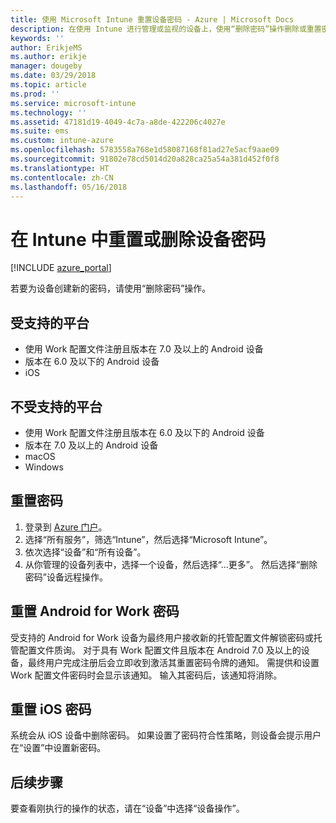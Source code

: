 ```yaml
---
title: 使用 Microsoft Intune 重置设备密码 - Azure | Microsoft Docs
description: 在使用 Intune 进行管理或监视的设备上，使用“删除密码”操作删除或重置密码。
keywords: ''
author: ErikjeMS
ms.author: erikje
manager: dougeby
ms.date: 03/29/2018
ms.topic: article
ms.prod: ''
ms.service: microsoft-intune
ms.technology: ''
ms.assetid: 47181d19-4049-4c7a-a8de-422206c4027e
ms.suite: ems
ms.custom: intune-azure
ms.openlocfilehash: 5783558a768e1d58087168f81ad27e5acf9aae09
ms.sourcegitcommit: 91802e78cd5014d20a828ca25a54a381d452f0f8
ms.translationtype: HT
ms.contentlocale: zh-CN
ms.lasthandoff: 05/16/2018
---
```

# <a name="reset-or-remove-a-device-passcode-in-intune"></a>在 Intune 中重置或删除设备密码

[!INCLUDE [azure_portal](./includes/azure_portal.md)]

若要为设备创建新的密码，请使用“删除密码”操作。

## <a name="supported-platforms"></a>受支持的平台

- 使用 Work 配置文件注册且版本在 7.0 及以上的 Android 设备
- 版本在 6.0 及以下的 Android 设备
- iOS 
     
## <a name="unsupported-platforms"></a>不受支持的平台

- 使用 Work 配置文件注册且版本在 6.0 及以下的 Android 设备
- 版本在 7.0 及以上的 Android 设备
- macOS
- Windows

## <a name="reset-a-passcode"></a>重置密码

1. 登录到 [Azure 门户](https://portal.azure.com)。
2. 选择“所有服务”，筛选“Intune”，然后选择“Microsoft Intune”。
3. 依次选择“设备”和“所有设备”。
4. 从你管理的设备列表中，选择一个设备，然后选择“...更多”。 然后选择“删除密码”设备远程操作。

## <a name="resetting-android-for-work-passcodes"></a>重置 Android for Work 密码

受支持的 Android for Work 设备为最终用户接收新的托管配置文件解锁密码或托管配置文件质询。 对于具有 Work 配置文件且版本在 Android 7.0 及以上的设备，最终用户完成注册后会立即收到激活其重置密码令牌的通知。 需提供和设置 Work 配置文件密码时会显示该通知。 输入其密码后，该通知将消除。

## <a name="resetting-ios-passcodes"></a>重置 iOS 密码

系统会从 iOS 设备中删除密码。 如果设置了密码符合性策略，则设备会提示用户在“设置”中设置新密码。 

## <a name="next-steps"></a>后续步骤

要查看刚执行的操作的状态，请在“设备”中选择“设备操作”。
